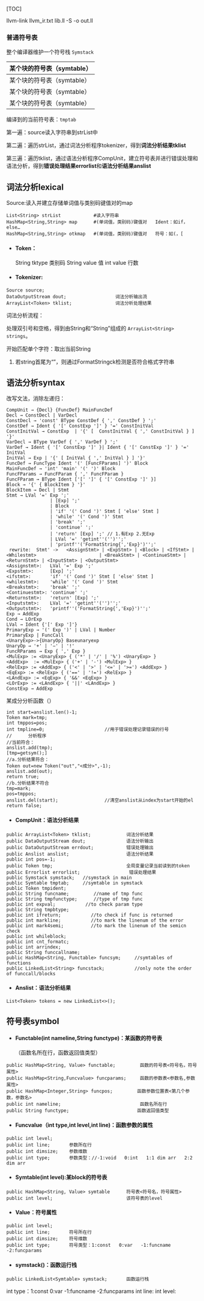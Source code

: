 [TOC]

llvm-link llvm_ir.txt lib.ll -S -o out.ll


### 普通符号表

整个编译器维护一个符号栈 `Symstack`

| 某个块的符号表（symtable） |
| :------------------------- |
| 某个块的符号表（symtable） |
| 某个块的符号表（symtable） |
| 某个块的符号表（symtable） |

编译到的当前符号表：`tmptab`




第一遍：source读入字符串到strList中

第二遍：遍历strList，通过词法分析程序tokenizer，得到**词法分析结果tklist**

第三遍：遍历tklist，通过语法分析程序CompUnit，建立符号表并进行错误处理和语法分析，得到**错误处理结果errorlist**和**语法分析结果anslist**

## 词法分析lexical

Source:读入并建立存储单词值与类别码键值对的map

```
List<String> strList 		    #读入字符串
HashMap<String,String> map		#(单词值，类别码)键值对	Ident：如if，else…
HashMap<String,String> otkmap	#(单词值，类别码)键值对	符号：如(，[
```

- #### Token：

  String tktype	类别码	String value	 值		int value		行数

- #### Tokenizer:

```
Source source;						        
DataOutputStream dout;					词法分析输出流
ArrayList<Token> tklist;				词法分析处理结果
```

词法分析流程：

处理双引号和空格，得到由String和“String”组成的 `ArrayList<String> strings`。

开始匹配单个字符：取出当前String

1. 若string首尾为“”，则通过FormatStringck检测是否符合格式字符串

## 语法分析syntax

改写文法，消除左递归：

```
CompUnit → {Decl} {FuncDef} MainFuncDef
Decl → ConstDecl | VarDecl
ConstDecl → 'const' BType ConstDef { ',' ConstDef } ';'
ConstDef → Ident { '[' ConstExp ']' } '=' ConstInitVal
ConstInitVal → ConstExp  | '{' [  ConstInitVal { ',' ConstInitVal } ] '}'
VarDecl → BType VarDef { ',' VarDef } ';'
VarDef → Ident { '[' ConstExp ']' }| Ident { '[' ConstExp ']' } '=' InitVal
InitVal → Exp | '{' [ InitVal { ',' InitVal } ] '}'
FuncDef → FuncType Ident '(' [FuncFParams] ')' Block
MainFuncDef → 'int' 'main' '(' ')' Block
FuncFParams → FuncFParam { ',' FuncFParam }
FuncFParam → BType Ident ['[' ']' { '[' ConstExp ']' }]
Block → '{' { BlockItem } '}'
BlockItem → Decl | Stmt
Stmt → LVal '=' Exp ';' 
                | [Exp] ';' 
                | Block
                | 'if' '(' Cond ')' Stmt [ 'else' Stmt ] 
                | 'while' '(' Cond ')' Stmt
                | 'break' ';'
                | 'continue' ';'
                | 'return' [Exp] ';' // 1.有Exp 2.无Exp
                | LVal '=' 'getint''('')'';'
                | 'printf''('FormatString{','Exp}')'';'
 rewrite:  Stmt' ->   <AssignStmt> | <ExpStmt> | <Block> | <IfStmt> | <Whilestmt>                       | <BreakStmt> | <ContinueStmt> | <ReturnStmt> | <InputStmt> | <OutputStmt>
<Assignstmt>:	LVal '=' Exp ';'
<Expstmt>:		[Exp] ';'
<ifstmt>:		'if' '(' Cond ')' Stmt [ 'else' Stmt ]
<whilestmt>:	'while' '(' Cond ')' Stmt
<Breakstmt>:	'break' ';'
<Continuestmt>:	'continue' ';'
<Returnstmt>:	'return' [Exp] ';'
<Inputstmt>:	LVal '=' 'getint''('')'';'
<Outputstmt>:	'printf''('FormatString{','Exp}')'';'
Exp → AddExp
Cond → LOrExp
LVal → Ident {'[' Exp ']'}
PrimaryExp → '(' Exp ')' | LVal | Number
PrimaryExp | FuncCall
<UnaryExp>->{UnaryOp} Baseunaryexp
UnaryOp → '+' | '−' | '!'
FuncRParams → Exp { ',' Exp }
<MulExp> := <UnaryExp> { ('*' | '/' | '%') <UnaryExp> }
<AddExp>  := <MulExp> { ('+' | '-') <MulExp> }
<RelExp> := <AddExp> { ('<' | '>' | '<=' | '>=') <AddExp> }
<EqExp> := <RelExp> { ('==' | '!=') <RelExp> }
<LAndExp> := <EqExp> { '&&' <EqExp> }
<LOrExp> := <LAndExp> { '||' <LAndExp> }
ConstExp → AddExp
```

某成分分析函数（）

```
int start=anslist.len()-1;				
Token mark=tmp;
int tmppos=pos;						
int tmpline=0;						//用于错误处理记录错误的行号
//		分析程序
//当前符合：
anslist.add(tmp);
[tmp=getsym();]
//a.分析结果符合：
Token out=new Token("out","<成分>",-1);
anslist.add(out);
return true;
//b.分析结果不符合
tmp=mark;
pos=tmppos;
anslist.del(start);					//清空anslist从index为start开始的el
return false;	
```

- #### CompUnit：语法分析结果

```
public ArrayList<Token> tklist;				词法分析结果
public DataOutputStream dout;				语法分析输出
public DataOutputStream errdout;			错误处理输出
public Anslist anslist;						语法分析结果
public int pos=-1;
public Token tmp;							全局变量记录当前读到的token
public Errorlist errorlist;					 错误处理结果
public Symstack symstack;   //symstack in main
public Symtable tmptab;     //symtable in symstack
public Token tmpident;
public String funcname;         //name of tmp func
public String tmpfunctype;      //type of tmp func
public int expval;           //to check param type
public String tmpbtype;
public int ifreturn;           //to check if func is returned
public int markline;           //to mark the linenum of the error
public int mark4semi;          //to mark the linenum of the semicn check
public int whileblock;
public int cnt_formatc;
public int arrindex;
public String funccallname;
public HashMap<String, Functable> funcsym;     //symtables of functions
public LinkedList<String> funcstack;           //only note the order of funccall/blocks
```

- #### Anslist：语法分析结果

```
List<Token> tokens = new LinkedList<>();
```

## 符号表symbol

- #### Functable(int nameline,String functype)：某函数的符号表

  （函数名所在行，函数返回值类型）

```
public HashMap<String, Value> functable;       	 函数的符号表<符号名，符号属性>
public HashMap<String,Funcvalue> funcparams;     函数的参数表<参数名,参数属性>
public HashMap<Integer,String> funcpos;			函数参数位置表<第几个参数，参数名>
public int nameline;                          	 函数名所在行
public String functype;      				    函数返回值类型		
```

- #### Funcvalue（int type,int level,int line)：函数参数的属性

```
public int level;					
public int line;       参数所在行
public int dimsize;    参数维数
public int type;       参数类型：//-1:void	0:int   1:1 dim arr   2:2 dim arr
```

- #### Symtable(int level):某block的符号表

```
public HashMap<String, Value> symtable		符号表<符号名，符号属性>
public int level;			                该符号表的level			  				   
```

- #### Value：符号属性

```
public int level;
public int line;       符号所在行
public int dimsize;    符号维数
public int type;       符号类型：1:const   0:var   -1:funcname     -2:funcparams
```

- #### symstack()：函数运行栈

```
public LinkedList<Symtable> symstack;		函数运行栈
```

int type：1:const   0:var   -1:funcname     -2:funcparams
int line:
int level: